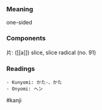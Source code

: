 ### Meaning

one-sided

### Components

片: ([[a]]) slice, slice radical (no. 91)

### Readings

```
- Kunyomi: かた-、かた
- Onyomi: ヘン
```

#kanji